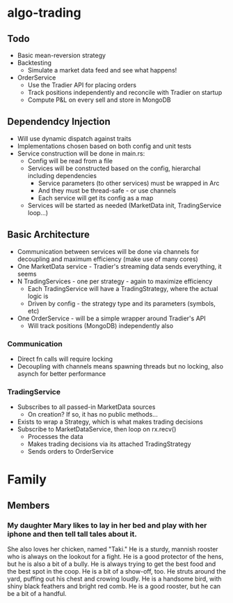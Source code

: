 # algo-trading

## Todo

- Basic mean-reversion strategy
- Backtesting
  - Simulate a market data feed and see what happens!
- OrderService
  - Use the Tradier API for placing orders
  - Track positions independently and reconcile with Tradier on startup
  - Compute P&L on every sell and store in MongoDB

## Dependendcy Injection

- Will use dynamic dispatch against traits
- Implementations chosen based on both config and unit tests
- Service construction will be done in main.rs:
  - Config will be read from a file
  - Services will be constructed based on the config, hierarchal including dependencies
    - Service parameters (to other services) must be wrapped in Arc
    - And they must be thread-safe - or use channels
    - Each service will get its config as a map
  - Services will be started as needed (MarketData init, TradingService loop...)

## Basic Architecture

- Communication between services will be done via channels for decoupling and maximum efficiency (make use of many cores)
- One MarketData service - Tradier's streaming data sends everything, it seems
- N TradingServices - one per strategy - again to maximize efficiency
  - Each TradingService will have a TradingStrategy, where the actual logic is
  - Driven by config - the strategy type and its parameters (symbols, etc)
- One OrderService - will be a simple wrapper around Tradier's API
  - Will track positions (MongoDB) independently also

### Communication

- Direct fn calls will require locking
- Decoupling with channels means spawning threads but no locking, also asynch for better performance

### TradingService

- Subscribes to all passed-in MarketData sources
  - On creation? If so, it has no public methods...
- Exists to wrap a Strategy, which is what makes trading decisions
- Subscribe to MarketDataService, then loop on rx.recv()
  - Processes the data
  - Makes trading decisions via its attached TradingStrategy
  - Sends orders to OrderService

# Family

## Members

### My daughter Mary likes to lay in her bed and play with her iphone and then tell tall tales about it.

She also loves her chicken, named "Taki." He is a sturdy, mannish rooster who is always on the lookout for a fight. He is a good protector of the hens, but he is also a bit of a bully. He is always trying to get the best food and the best spot in the coop. He is a bit of a show-off, too. He struts around the yard, puffing out his chest and crowing loudly. He is a handsome bird, with shiny black feathers and bright red comb. He is a good rooster, but he can be a bit of a handful.
